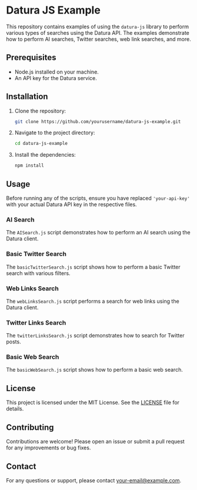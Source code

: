 # Datura JS Example

This repository contains examples of using the `datura-js` library to perform various types of searches using the Datura API. The examples demonstrate how to perform AI searches, Twitter searches, web link searches, and more.

## Prerequisites

- Node.js installed on your machine.
- An API key for the Datura service.

## Installation

1. Clone the repository:

   ```bash
   git clone https://github.com/yourusername/datura-js-example.git
   ```

2. Navigate to the project directory:

   ```bash
   cd datura-js-example
   ```

3. Install the dependencies:

   ```bash
   npm install
   ```

## Usage

Before running any of the scripts, ensure you have replaced `'your-api-key'` with your actual Datura API key in the respective files.

### AI Search

The `AISearch.js` script demonstrates how to perform an AI search using the Datura client.


### Basic Twitter Search

The `basicTwitterSearch.js` script shows how to perform a basic Twitter search with various filters.



### Web Links Search

The `webLinksSearch.js` script performs a search for web links using the Datura client.



### Twitter Links Search

The `twitterLinksSearch.js` script demonstrates how to search for Twitter posts.



### Basic Web Search

The `basicWebSearch.js` script shows how to perform a basic web search.



## License

This project is licensed under the MIT License. See the [LICENSE](LICENSE) file for details.

## Contributing

Contributions are welcome! Please open an issue or submit a pull request for any improvements or bug fixes.

## Contact

For any questions or support, please contact [your-email@example.com](mailto:your-email@example.com).